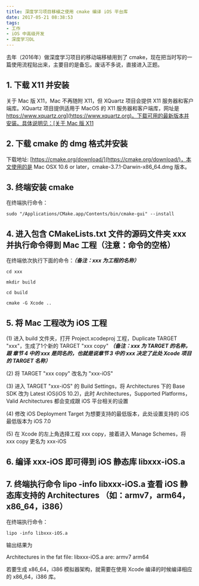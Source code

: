 ```yaml
---
title: 深度学习项目移植之使用 cmake 编译 iOS 平台库
date: 2017-05-21 08:38:53
tags:
- 工作
- iOS 中高级开发
- 深度学习DL
---
```


去年（2016年）做深度学习项目的移动端移植用到了 cmake，现在把当时写的一篇使用流程贴出来，主要目的是备忘。废话不多说，直接进入正题。

## 1. 下载 X11 并安装

关于 Mac 版 X11，Mac 不再随附 X11，但 XQuartz 项目会提供 X11 服务器和客户端库。XQuartz 项目提供适用于 MacOS 的 X11 服务器和客户端库，网址是 [https://www.xquartz.org](https://www.xquartz.org)。下载可用的最新版本并安装。具体说明见：[关于 Mac 版 X11](https://support.apple.com/zh-cn/HT201341)

## 2. 下载 cmake 的 dmg 格式并安装

下载地址: [https://cmake.org/download/](https://cmake.org/download/)，本文使用的是 Mac OSX 10.6 or later，cmake-3.7.1-Darwin-x86_64.dmg 版本。

## 3. 终端安装 cmake
在终端执行命令：

	sudo "/Applications/CMake.app/Contents/bin/cmake-gui" --install
	
<!-- more -->

## 4. 进入包含 CMakeLists.txt 文件的源码文件夹 xxx 并执行命令得到 Mac 工程（注意：命令的空格）

在终端依次执行下面的命令：***（备注：xxx 为工程的名称）***

	cd xxx
    
	mkdir build
    
	cd build
    
	cmake -G Xcode ..

## 5. 将 Mac 工程改为 iOS 工程
(1) 进入 build 文件夹，打开 Project.xcodeproj 工程，Duplicate TARGET "xxx"，生成了1个新的 TARGET "xxx copy" ***（备注：xxx 为 TARGET 的名称，跟 章节 4 中的 xxx 是同名的，也就是说章节 3 中的 xxx 决定了此处 Xcode 项目的 TARGET 名称）***
    
(2) 将 TARGET "xxx copy" 改名为 "xxx-iOS"
    
(3) 进入 TARGET "xxx-iOS" 的 Build Settings，将 Architectures 下的 Base SDK 改为 Latest iOS(iOS 10.2)，此时 Architectures，Supported Platforms，Valid Architectures 都会变成跟 iOS 平台相关的设置
    
(4) 修改 iOS Deployment Target 为想要支持的最低版本，此处设置支持的 iOS 最低版本为 iOS 7.0
    
(5) 在 Xcode 的左上角选择工程 xxx copy，接着进入 Manage Schemes，将 xxx copy 更名为 xxx-iOS

## 6. 编译 xxx-iOS 即可得到 iOS 静态库 libxxx-iOS.a

## 7. 终端执行命令 lipo -info libxxx-iOS.a 查看 iOS 静态库支持的 Architectures （如：armv7，arm64，x86_64，i386）

在终端执行命令：

	lipo -info libxxx-iOS.a

输出结果为

Architectures in the fat file: libxxx-iOS.a are: armv7 arm64

若要生成 x86_64，i386 模拟器架构，就需要在使用 Xcode 编译的时候编译相应的 x86_64，i386 库。
	
	


